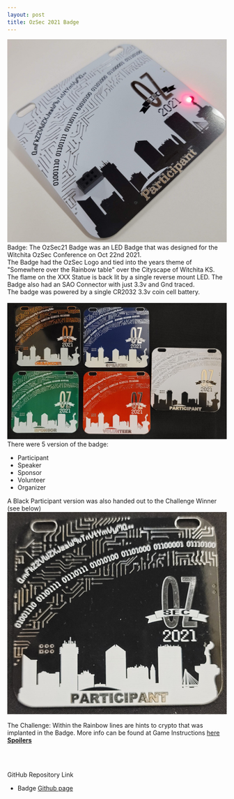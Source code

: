 ```yaml
---
layout: post
title: OzSec 2021 Badge
---
```


![Title](/images/OzSec21.jpg)
Badge: The OzSec21 Badge was an LED Badge that was designed for the Witchita OzSec Conference on Oct 22nd 2021.<br>
The Badge had the OzSec Logo and tied into the years theme of "Somewhere over the Rainbow table" over the Cityscape of Witchita KS.<br>
The flame on the XXX Statue is back lit by a single reverse mount LED. The Badge also had an SAO Connector with just 3.3v and Gnd traced. <br>
The badge was powered by a single CR2032 3.3v coin cell battery.
<br>
<br>
![Title](/images/OzSec21_Front_All.jpg)
There were 5 version of the badge:
- Participant
- Speaker
- Sponsor
- Volunteer
- Organizer

A Black Participant version was also handed out to the Challenge Winner (see below)
![Title](/images/OzSec21_Black.jpg)

The Challenge: Within the Rainbow lines are hints to crypto that was implanted in the Badge.
More info can be found at Game Instructions [here **Spoilers**](http://challenges.cryptochallenges.com/BC/2021/OzSec21.html)

<br>
<br>

GitHub Repository Link
- Badge [Github page](https://github.com/BadgePiratesLLC/Misc_OzSec_2021)
<br>
